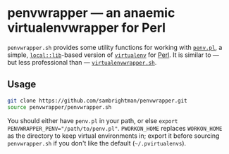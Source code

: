 # penvwrapper — an anaemic virtualenvwrapper for Perl

`penvwrapper.sh` provides some utility functions for working
with [`penv.pl`](https://github.com/jtopjian/penv), a simple,
[`local::lib`](https://github.com/Perl-Toolchain-Gang/local-lib)-based
version of [`virtualenv`](https://virtualenv.pypa.io/)
for [Perl](https://www.perl.org). It is similar to — but less
professional than —
[`virtualenvwrapper.sh`](https://virtualenvwrapper.readthedocs.io/).

## Usage

```bash
git clone https://github.com/sambrightman/penvwrapper.git
source penvwrapper/penvwrapper.sh
```

You should either have `penv.pl` in your path, or else `export
PENVWRAPPER_PENV="/path/to/penv.pl"`. `PWORKON_HOME` replaces
`WORKON_HOME` as the directory to keep virtual environments in; export
it before sourcing `penvwrapper.sh` if you don't like the default
(`~/.pvirtualenvs`).
